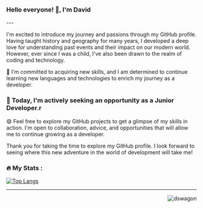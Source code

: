 <!--
**DsWagon/DsWagon** is a ✨ _special_ ✨ repository because its `README.md` (this file) appears on your GitHub profile.

Here are some ideas to get you started:


- 🔭 I’m currently working on ...
- 🌱 I’m currently learning ...
- 👯 I’m looking to collaborate on ...
- 🤔 I’m looking for help with ...
- 💬 Ask me about ...
- 📫 How to reach me: ...
- 😄 Pronouns: ...
- ⚡ Fun fact: ...
-->
<h3 align="left">Hello everyone! 👋, I'm David</h1>
---

I'm excited to introduce my journey and passions through my GitHub profile. Having taught history and geography for many years, I developed a deep love for understanding past events and their impact on our modern world. However, ever since I was a child, I've also been drawn to the realm of coding and technology.

🌱 I'm committed to acquiring new skills, and I am determined to continue learning new languages and technologies to enrich my journey as a developer.
<h3 align="left"> 🔭 Today, I'm actively seeking an opportunity as a Junior Developer.r</h3>


😄 Feel free to explore my GitHub projects to get a glimpse of my skills in action. I'm open to collaboration, advice, and opportunities that will allow me to continue growing as a developer.

Thank you for taking the time to explore my GitHub profile. I look forward to seeing where this new adventure in the world of development will take me!

### :fire: My Stats :

[![Top Langs](https://github-readme-stats.vercel.app/api/top-langs/?username=DsWagon&layout=compact&theme=vision-friendly-dark)](https://github.com/anuraghazra/github-readme-stats)

---


<p align="right"> <img src="https://komarev.com/ghpvc/?username=dswagon&label=Profile%20views&color=0e75b6&style=flat" alt="dswagon" /> </p>


